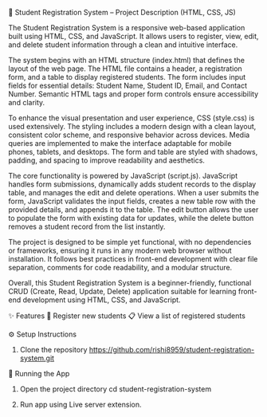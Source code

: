📄 Student Registration System 
– Project Description (HTML, CSS, JS)

The Student Registration System is a responsive web-based application built using HTML, CSS, and JavaScript. It allows users to register, view, edit, and delete student information through a clean and intuitive interface.

The system begins with an HTML structure (index.html) that defines the layout of the web page. The HTML file contains a header, a registration form, and a table to display registered students. The form includes input fields for essential details: Student Name, Student ID, Email, and Contact Number. Semantic HTML tags and proper form controls ensure accessibility and clarity.

To enhance the visual presentation and user experience, CSS (style.css) is used extensively. The styling includes a modern design with a clean layout, consistent color scheme, and responsive behavior across devices. Media queries are implemented to make the interface adaptable for mobile phones, tablets, and desktops. The form and table are styled with shadows, padding, and spacing to improve readability and aesthetics.

The core functionality is powered by JavaScript (script.js). JavaScript handles form submissions, dynamically adds student records to the display table, and manages the edit and delete operations. When a user submits the form, JavaScript validates the input fields, creates a new table row with the provided details, and appends it to the table. The edit button allows the user to populate the form with existing data for updates, while the delete button removes a student record from the list instantly.

The project is designed to be simple yet functional, with no dependencies or frameworks, ensuring it runs in any modern web browser without installation. It follows best practices in front-end development with clear file separation, comments for code readability, and a modular structure.

Overall, this Student Registration System is a beginner-friendly, functional CRUD (Create, Read, Update, Delete) application suitable for learning front-end development using HTML, CSS, and JavaScript.

✨ Features
📝 Register new students
📋 View a list of registered students

⚙️ Setup Instructions
1. Clone the repository
https://github.com/rishi8959/student-registration-system.git

🚀 Running the App
1. Open the project directory
cd student-registration-system

2. Run app using Live server extension.
